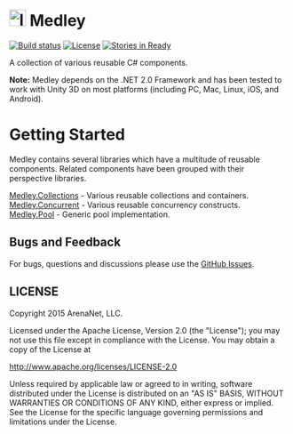 <img src="http://cdn.flaticon.com/png/256/64749.png" alt="Icon" width="30" height="30"/> Medley
=====
[![Build status](https://ci.appveyor.com/api/projects/status/cvl40gehv0t334rs?svg=true)](https://ci.appveyor.com/project/elvirb/medley)
[![License](https://img.shields.io/hexpm/l/plug.svg)](http://www.apache.org/licenses/LICENSE-2.0)
[![Stories in Ready](https://badge.waffle.io/arenanet/medley.png?label=ready&title=Ready)](http://waffle.io/arenanet/medley)

A collection of various reusable C# components. 

<b>Note:</b> Medley depends on the .NET 2.0 Framework and has been tested to work with Unity 3D on most platforms (including PC, Mac, Linux, iOS, and Android).

Getting Started
==========

Medley contains several libraries which have a multitude of reusable components. Related components have been grouped with their perspective libraries.

[Medley.Collections](https://github.com/arenanet/medley/tree/master/Medley.Collections) - Various reusable collections and containers.
<br />
[Medley.Concurrent](https://github.com/arenanet/medley/tree/master/Medley.Concurrent) - Various reusable concurrency constructs.
<br />
[Medley.Pool](https://github.com/arenanet/medley/tree/master/Medley.Pool) - Generic pool implementation.

## Bugs and Feedback

For bugs, questions and discussions please use the [GitHub Issues](https://github.com/ArenaNet/Medley/issues).

## LICENSE

Copyright 2015 ArenaNet, LLC.

Licensed under the Apache License, Version 2.0 (the "License");
you may not use this file except in compliance with the License.
You may obtain a copy of the License at

<http://www.apache.org/licenses/LICENSE-2.0>

Unless required by applicable law or agreed to in writing, software
distributed under the License is distributed on an "AS IS" BASIS,
WITHOUT WARRANTIES OR CONDITIONS OF ANY KIND, either express or implied.
See the License for the specific language governing permissions and
limitations under the License.
